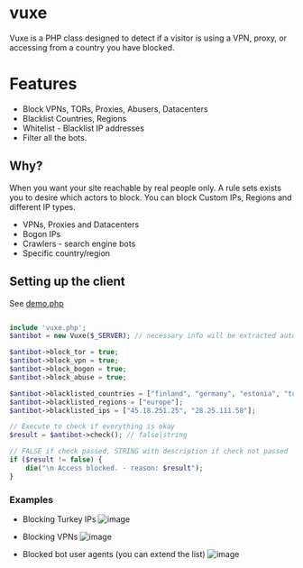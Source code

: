 # vuxe
Vuxe is a PHP class designed to detect if a visitor is using a VPN, proxy, or accessing from a country you have blocked.

# Features
- Block VPNs, TORs, Proxies, Abusers, Datacenters
- Blacklist Countries, Regions
- Whitelist - Blacklist IP addresses
- Filter all the bots.

## Why?
When you want your site reachable by real people only.
A rule sets exists you to desire which actors to block.
You can block Custom IPs, Regions and different IP types.

- VPNs, Proxies and Datacenters
- Bogon IPs 
- Crawlers - search engine bots
- Specific country/region

## Setting up the client
See [demo.php](https://github.com/arshx86/vuxe/blob/main/demo.php)

```php

include 'vuxe.php';
$antibot = new Vuxe($_SERVER); // necessary info will be extracted auto

$antibot->block_tor = true;
$antibot->block_vpn = true;
$antibot->block_bogon = true;
$antibot->block_abuse = true;

$antibot->blacklisted_countries = ["finland", "germany", "estonia", "turkey"];
$antibot->blacklisted_regions = ["europe"];
$antibot->blacklisted_ips = ["45.18.251.25", "28.25.111.58"];

// Execute to check if everything is okay
$result = $antibot->check(); // false|string

// FALSE if check passed, STRING with description if check not passed
if ($result != false) {
    die("\n Access blocked. - reason: $result");
}

```

### Examples
- Blocking Turkey IPs
![image](https://github.com/arshx86/AntiBot-php/assets/85416153/9963a19d-955a-4b99-bba1-89c69318799c)

- Blocking VPNs 
![image](https://github.com/arshx86/AntiBot-php/assets/85416153/017190c6-e487-4918-a4c0-d88735837174)

- Blocked bot user agents (you can extend the list)
![image](https://github.com/arshx86/AntiBot-php/assets/85416153/d2ecc566-b568-4bb8-8951-9ef3bad36550)


